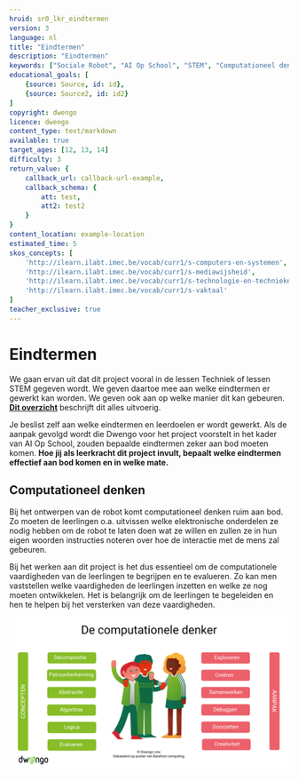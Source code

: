 ```yaml
---
hruid: sr0_lkr_eindtermen
version: 3
language: nl
title: "Eindtermen"
description: "Eindtermen"
keywords: ["Sociale Robot", "AI Op School", "STEM", "Computationeel denken", "Grafisch programmeren"]
educational_goals: [
    {source: Source, id: id}, 
    {source: Source2, id: id2}
]
copyright: dwengo
licence: dwengo
content_type: text/markdown
available: true
target_ages: [12, 13, 14]
difficulty: 3
return_value: {
    callback_url: callback-url-example,
    callback_schema: {
        att: test,
        att2: test2
    }
}
content_location: example-location
estimated_time: 5
skos_concepts: [
    'http://ilearn.ilabt.imec.be/vocab/curr1/s-computers-en-systemen', 
    'http://ilearn.ilabt.imec.be/vocab/curr1/s-mediawijsheid', 
    'http://ilearn.ilabt.imec.be/vocab/curr1/s-technologie-en-technieken', 
    'http://ilearn.ilabt.imec.be/vocab/curr1/s-vaktaal'
]
teacher_exclusive: true
---
```


# Eindtermen

We gaan ervan uit dat dit project vooral in de lessen Techniek of lessen STEM gegeven wordt.
We geven daartoe mee aan welke eindtermen er gewerkt kan worden. We geven ook aan op welke manier dit kan gebeuren. [**Dit overzicht**](embed/eindtermen_socialerobot.pdf "Eindtermen") beschrijft dit alles uitvoerig.

Je beslist zelf aan welke eindtermen en leerdoelen er wordt gewerkt. Als de aanpak gevolgd wordt die Dwengo voor het project voorstelt in het kader van AI Op School, zouden bepaalde eindtermen zeker aan bod moeten komen.
**Hoe jij als leerkracht dit project invult, bepaalt welke eindtermen effectief aan bod komen en in welke mate.**


## Computationeel denken

Bij het ontwerpen van de robot komt computationeel denken ruim aan bod. Zo moeten de leerlingen o.a. uitvissen welke elektronische onderdelen ze nodig hebben om de robot te laten doen wat ze willen en zullen ze in hun eigen woorden instructies noteren over hoe de interactie met de mens zal gebeuren.

Bij het werken aan dit project is het dus essentieel om de computationele vaardigheden van de leerlingen te begrijpen en te evalueren. Zo kan men vaststellen welke vaardigheden de leerlingen inzetten en welke ze nog moeten ontwikkelen. Het is belangrijk om de leerlingen te begeleiden en hen te helpen bij het versterken van deze vaardigheden.

![poster computationeel denken](embed/computationeeldenken.png "poster computationeel denken")